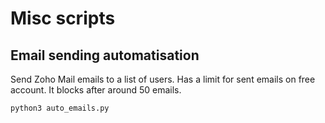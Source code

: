 # Misc scripts

## Email sending automatisation

Send Zoho Mail emails to a list of users. Has a limit for sent emails on free account. It blocks after around 50 emails.

`python3 auto_emails.py`
